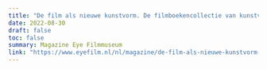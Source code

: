```yaml
---
title: "De film als nieuwe kunstvorm. De filmboekencollectie van kunstverzamelaar Pieter Sanders"
date: 2022-08-30
draft: false
toc: false
summary: Magazine Eye Filmmuseum
link: "https://www.eyefilm.nl/nl/magazine/de-film-als-nieuwe-kunstvorm-de-filmboekencollectie-van-kunstverzamelaar-pieter-sanders/776526"
---
```

